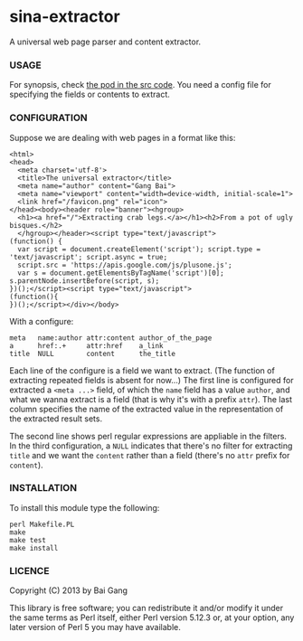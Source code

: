 sina-extractor
==============

A universal web page parser and content extractor.

### USAGE

For synopsis, check [the pod in the src code](https://github.com/BaiGang/sina-extractor/blob/master/lib/SINA/Extractor.pm#L160). You need a config file for specifying the fields or contents to extract.

### CONFIGURATION

Suppose we are dealing with web pages in a format like this:

    <html>
    <head>
      <meta charset='utf-8'>
      <title>The universal extractor</title>
      <meta name="author" content="Gang Bai">
      <meta name="viewport" content="width=device-width, initial-scale=1">
      <link href="/favicon.png" rel="icon">
    </head><body><header role="banner"><hgroup>
      <h1><a href="/">Extracting crab legs.</a></h1><h2>From a pot of ugly bisques.</h2>
      </hgroup></header><script type="text/javascript">
    (function() {
      var script = document.createElement('script'); script.type = 'text/javascript'; script.async = true;
      script.src = 'https://apis.google.com/js/plusone.js';
      var s = document.getElementsByTagName('script')[0]; s.parentNode.insertBefore(script, s);
    })();</script><script type="text/javascript">
    (function(){
    })();</script></div></body>

With a configure:

    meta   name:author attr:content author_of_the_page
    a      href:.+     attr:href    a_link
    title  NULL        content      the_title

Each line of the configure is a field we want to extract. (The function of extracting repeated fields is absent for now...) The first line is configured for extracted a `<meta ...>` field, of which the `name` field has a value `author`, and what we wanna extract is a field (that is why it's with a prefix `attr`). The last column specifies the name of the extracted value in the representation of the extracted result sets.

The second line shows perl regular expressions are appliable in the filters. In the third configuration, a `NULL` indicates that there's no filter for extracting `title` and we want the `content` rather than a field (there's no `attr` prefix for `content`).

### INSTALLATION

To install this module type the following:

    perl Makefile.PL
    make
    make test
    make install

### LICENCE

Copyright (C) 2013 by Bai Gang

This library is free software; you can redistribute it and/or modify
it under the same terms as Perl itself, either Perl version 5.12.3 or,
at your option, any later version of Perl 5 you may have available.


